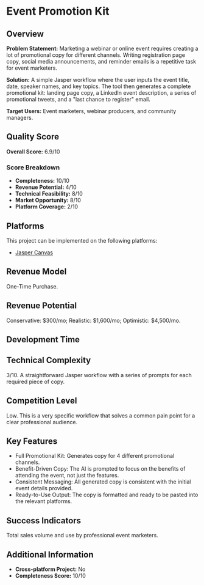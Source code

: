# Event Promotion Kit

## Overview
**Problem Statement:** Marketing a webinar or online event requires creating a lot of promotional copy for different channels. Writing registration page copy, social media announcements, and reminder emails is a repetitive task for event marketers.

**Solution:** A simple Jasper workflow where the user inputs the event title, date, speaker names, and key topics. The tool then generates a complete promotional kit: landing page copy, a LinkedIn event description, a series of promotional tweets, and a "last chance to register" email.

**Target Users:** Event marketers, webinar producers, and community managers.

## Quality Score
**Overall Score:** 6.9/10

### Score Breakdown
- **Completeness:** 10/10
- **Revenue Potential:** 4/10
- **Technical Feasibility:** 8/10
- **Market Opportunity:** 8/10
- **Platform Coverage:** 2/10

## Platforms
This project can be implemented on the following platforms:
- [Jasper Canvas](./platforms/jasper-canvas/)

## Revenue Model
One-Time Purchase.

## Revenue Potential
Conservative: $300/mo; Realistic: $1,600/mo; Optimistic: $4,500/mo.

## Development Time


## Technical Complexity
3/10. A straightforward Jasper workflow with a series of prompts for each required piece of copy.

## Competition Level
Low. This is a very specific workflow that solves a common pain point for a clear professional audience.

## Key Features
- Full Promotional Kit: Generates copy for 4 different promotional channels.
- Benefit-Driven Copy: The AI is prompted to focus on the benefits of attending the event, not just the features.
- Consistent Messaging: All generated copy is consistent with the initial event details provided.
- Ready-to-Use Output: The copy is formatted and ready to be pasted into the relevant platforms.

## Success Indicators
Total sales volume and use by professional event marketers.

## Additional Information
- **Cross-platform Project:** No
- **Completeness Score:** 10/10

